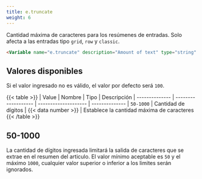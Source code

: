 ```yaml
---
title: e.truncate
weight: 6
---
```


Cantidad máxima de caracteres para los resúmenes de entradas. Solo afecta a las entradas tipo `grid`, `row` y `classic`.

```html
<Variable name="e.truncate" description="Amount of text" type="string" value="100"/>
```

## Valores disponibles

Si el valor ingresado no es válido, el valor por defecto será `100`.

{{< table >}}
| Value          | Nombre              | Tipo                 | Descripción
| -------------- | ------------------- | -------------------- | --------------
| `50-1000`      | Cantidad de dígitos | {{< data number >}}  | Establece la cantidad máxima de caracteres
{{< /table >}}


## 50-1000

La cantidad de dígitos ingresada limitará la salida de caracteres que se extrae en el resumen del articulo. El valor mínimo aceptable es `50` y el máximo `1000`, cualquier valor superior o inferior a los limites serán ignorados.